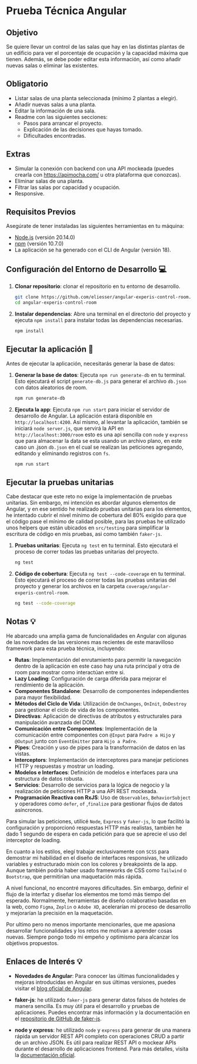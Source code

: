 # Prueba Técnica Angular

## Objetivo

Se quiere llevar un control de las salas que hay en las distintas plantas de un edificio para ver el porcentaje de ocupación y la capacidad máxima que tienen. Además, se debe poder editar esta información, así como añadir nuevas salas o eliminar las existentes.

## Obligatorio

- Listar salas de una planta seleccionada (mínimo 2 plantas a elegir).
- Añadir nuevas salas a una planta.
- Editar la información de una sala.
- Readme con las siguientes secciones:
  - Pasos para arrancar el proyecto.
  - Explicación de las decisiones que hayas tomado.
  - Dificultades encontradas.

## Extras

- Simular la conexión con backend con una API mockeada (puedes crearla con https://apimocha.com/ u otra plataforma que conozcas).
- Eliminar salas de una planta.
- Filtrar las salas por capacidad y ocupación.
- Responsive.

## Requisitos Previos

Asegúrate de tener instaladas las siguientes herramientas en tu máquina:

- [Node.js](https://nodejs.org/) (versión 20.14.0)
- [npm](https://www.npmjs.com/) (versión 10.7.0)
- La aplicación se ha generado con el CLI de Angular (versión 18).

## Configuración del Entorno de Desarrollo 💻

1. **Clonar repositorio**: clonar el repositorio en tu entorno de desarrollo.

   ```bash
   git clone https://github.com/eliesser/angular-experis-control-room.git
   cd angular-experis-control-room
   ```

2. **Instalar dependencias**: Abre una terminal en el directorio del proyecto y ejecuta `npm install` para instalar todas las dependencias necesarias.
   ```bash
   npm install
   ```

## Ejecutar la aplicación 🏃

Antes de ejecutar la aplicación, necesitarás generar la base de datos:

1. **Generar la base de datos**: Ejecuta `npm run generate-db` en tu terminal. Esto ejecutará el script `generate-db.js` para generar el archivo `db.json` con datos aleatorios de room.

   ```bash
   npm run generate-db
   ```

2. **Ejecuta la app**: Ejecuta `npm run start` para iniciar el servidor de desarrollo de Angular. La aplicación estará disponible en `http://localhost:4200`. Así mismo, al levantar la aplicación, también se iniciará `node server.js`, que servirá la API en `http://localhost:3000/room` esto es una api sencilla con `node` y `express` que para almacenar la data se esta usando un archivo plano, en este caso un .json `db.json` en el cual se realizan las peticiones agregando, editando y eliminando registros con `fs`.

   ```bash
   npm run start
   ```

## Ejecutar la pruebas unitarias

Cabe destacar que este reto no exige la implementación de pruebas unitarias. Sin embargo, mi intención es abordar algunos elementos de Angular, y en ese sentido he realizado pruebas unitarias para los elementos, he intentado cubrir el nivel mínimo de cobertura del 80% exigido para que el código pase el mínimo de calidad posible, para las pruebas he utilizado unos helpers que están ubicados en `src/testing` para simplificar la escritura de código en mis pruebas, asi como también `faker-js`.

1. **Pruebas unitarias**: Ejecuta `ng test` en tu terminal. Esto ejecutará el proceso de correr todas las pruebas unitarias del proyecto.

   ```bash
   ng test
   ```

2. **Código de cobertura**: Ejecuta `ng test --code-coverage` en tu terminal. Esto ejecutará el proceso de correr todas las pruebas unitarias del proyecto y generar los archivos en la carpeta `coverage/angular-experis-control-room`.

   ```bash
   ng test --code-coverage
   ```

## Notas 💡

He abarcado una amplia gama de funcionalidades en Angular con algunas de las novedades de las versiones mas recientes de este maravilloso framework para esta prueba técnica, incluyendo:

- **Rutas**: Implementación del enrutamiento para permitir la navegación dentro de la aplicación en este caso hay una ruta principal y otra de room para mostrar como interactúan entre si.
- **Lazy Loading**: Configuración de carga diferida para mejorar el rendimiento de la aplicación.
- **Componentes Standalone**: Desarrollo de componentes independientes para mayor flexibilidad.
- **Métodos del Ciclo de Vida**: Utilización de `OnChanges`, `OnInit`, `OnDestroy` para gestionar el ciclo de vida de los componentes.
- **Directivas**: Aplicación de directivas de atributos y estructurales para manipulación avanzada del DOM.
- **Comunicación entre Componentes**: Implementación de la comunicación entre componentes con `@Input` para `Padre a Hijo` y `@Output` junto con `EventEmitter` para `Hijo a Padre`.
- **Pipes**: Creación y uso de pipes para la transformación de datos en las vistas.
- **Interceptors**: Implementación de interceptores para manejar peticiones HTTP y respuestas y mostrar un loading.
- **Modelos e Interfaces**: Definición de modelos e interfaces para una estructura de datos robusta.
- **Servicios**: Desarrollo de servicios para la lógica de negocio y la realización de peticiones HTTP a una API REST mockeada.
- **Programación Reactiva con RxJS**: Uso de `Observables`, `BehaviorSubject` y operadores como `defer`, `of` ,`finalize` para gestionar flujos de datos asíncronos.

Para simular las peticiones, utilicé `Node`, `Express` y `faker-js`, lo que facilitó la configuración y proporcionó respuestas HTTP más realistas, también he dado 1 segundo de espera en cada petición para que se aprecie el uso del interceptor de loading.

En cuanto a los estilos, elegí trabajar exclusivamente con `SCSS` para demostrar mi habilidad en el diseño de interfaces responsivas, he utilizado variables y estructurado mixin con los colores y breakpoints de la app. Aunque también podría haber usado frameworks de CSS como `Tailwind` o `Bootstrap`, que permitirían una maquetación más rápida.

A nivel funcional, no encontré mayores dificultades. Sin embargo, definir el flujo de la interfaz y diseñar los elementos me tomó más tiempo del esperado. Normalmente, herramientas de diseño colaborativo basadas en la web, como `Figma`, `Zeplin` o `Adobe XD`, acelerarían mi proceso de desarrollo y mejorarían la precisión en la maquetación.

Por ultimo pero no menos importante mencionarles, que me apasiona desarrollar funcionalidades y los retos me motivan a aprender cosas nuevas. Siempre pongo todo mi empeño y optimismo para alcanzar los objetivos propuestos.

## Enlaces de Interés 💡

- **Novedades de Angular**: Para conocer las últimas funcionalidades y mejoras introducidas en Angular en sus últimas versiones, puedes visitar el [blog oficial de Angular](https://blog.angular.io/).

- **faker-js**: he utilizado `faker-js` para generar datos falsos de hoteles de manera sencilla. Es muy útil para el desarrollo y pruebas de aplicaciones. Puedes encontrar más información y la documentación en el [repositorio de GitHub de faker-js](https://github.com/faker-js/faker).

- **node y express**: he utilizado `node` y `express` para generar de una manera rápida un servidor REST API completo con operaciones CRUD a partir de un archivo JSON. Es útil para realizar REST API o mockear APIs durante el desarrollo de aplicaciones frontend. Para más detalles, visita la [documentación oficial](https://developer.mozilla.org/es/docs/Learn/Server-side/Express_Nodejs/Introduction).
